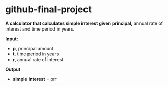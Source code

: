 # github-final-project
**A calculator that calculates simple interest given principal,** annual rate of interest and time period in years.

**Input:**
  * **p**, principal amount
  * **t**, time period in years
  * **r**, annual rate of interest
  
  
 **Output**
  * **simple interest** = p*t*r

